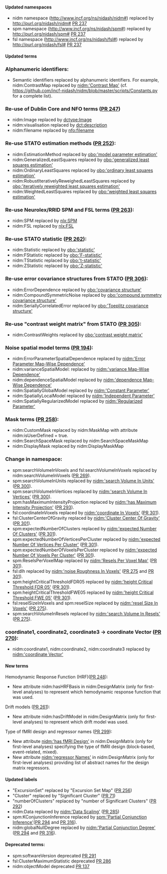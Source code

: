 #### Updated namespaces
- nidm namespace (http://www.incf.org/ns/nidash/nidm#) replaced by http://purl.org/nidash/nidm# [PR 237](https://github.com/incf-nidash/nidm/pull/237)
- spm namespace (http://www.incf.org/ns/nidash/spm#) replaced by http://purl.org/nidash/spm# [PR 237](https://github.com/incf-nidash/nidm/pull/237)
- fsl namespace (http://www.incf.org/ns/nidash/fsl#) replaced by http://purl.org/nidash/fsl# [PR 237](https://github.com/incf-nidash/nidm/pull/237)


#### Updated terms

### Alphanumeric identifiers:
- Semantic identifiers replaced by alphanumeric identifiers. For example, nidm:ContrastMap replaced by [nidm:'Contrast Map'](http://www.incf.org/ns/nidash/nidm#NIDM_0000002) (cf. https://github.com/incf-nidash/nidm/blob/master/scripts/Constants.py for a complete list).

### Re-use of Dublin Core and NFO terms ([PR 247](https://github.com/incf-nidash/nidm/pull/247))
- nidm:Image replaced by [dctype:Image](http://purl.org/dc/dcmitype/Image)
- nidm:visualisation replaced by [dct:description](http://purl.org/dc/dcmitype/description)
- nidm:filename replaced by [nfo:filename](http://www.semanticdesktop.org/ontologies/2007/03/22/nfo#)

### Re-use STATO estimation methods ([PR 252](https://github.com/incf-nidash/nidm/pull/252)):
- nidm:EstimationMethod replaced by [obo:'model parameter estimation'](http://purl.obolibrary.org/obo/STATO_0000119)
- nidm:GeneralizedLeastSquares replaced by [obo:'generalized least squares estimation'](http://purl.obolibrary.org/obo/STATO_0000372)
- nidm:OrdinaryLeastSquares replaced by [obo:'ordinary least squares estimation'](http://purl.obolibrary.org/obo/STATO_0000370)
- nidm:RobustIterativelyReweighedLeastSquares replaced by [obo:'iteratively reweighted least squares estimation'](http://purl.obolibrary.org/obo/STATO_0000373)
- nidm:WeightedLeastSquares replaced by [obo:'weighted least squares estimation'](http://purl.obolibrary.org/obo/STATO_0000371)

### Re-use Neurolex/RRID SPM and FSL terms ([PR 263](https://github.com/incf-nidash/nidm/pull/263)):
- nidm:SPM replaced by [nlx:SPM](http://neurolex.org/wiki/Category:Resource:SPM)
- nidm:FSL replaced by [nlx:FSL](http://neurolex.org/wiki/Category:Resource:FSL)

### Re-use STATO statistic ([PR 262](https://github.com/incf-nidash/nidm/pull/262)):
- nidm:Statistic replaced by [obo:'statistic'](http://purl.obolibrary.org/obo/STATO_0000039)
- nidm:FStatistic replaced by [obo:'F-statistic'](http://purl.obolibrary.org/obo/STATO_0000282)
- nidm:TStatistic replaced by [obo:'t-statistic'](http://purl.obolibrary.org/obo/STATO_0000176)
- nidm:ZStatistic replaced by [obo:'Z-statistic'](http://purl.obolibrary.org/obo/STATO_0000376)

### Re-use error covariance structures from STATO ([PR 306](https://github.com/incf-nidash/nidm/pull/306)):
- nidm:ErrorDependence replaced by [obo:'covariance structure'](http://purl.obolibrary.org/obo/STATO_0000346)
- nidm:CompoundSymmetricNoise replaced by [obo:'compound symmetry covariance structure'](http://www.incf.org/ns/nidash/nidm#NIDM_0000022)
- nidm:SeriallyCorrelatedError replaced by [obo:'Toeplitz covariance structure'](http://purl.obolibrary.org/obo/STATO_0000357)

### Re-use "contrast weight matrix" from STATO ([PR 305](https://github.com/incf-nidash/nidm/pull/305)):
- nidm:ContrastWeights replaced by [obo:'contrast weight matrix'](http://purl.obolibrary.org/obo/STATO_0000323)

### Noise spatial model terms ([PR 194](https://github.com/incf-nidash/nidm/pull/194)):
- nidm:ErrorParameterSpatialDependence replaced by [nidm:'Error Parameter Map-Wise Dependence'](http://www.incf.org/ns/nidash/nidm#NIDM_0000071)
- nidm:varianceSpatialModel: replaced by [nidm:'variance Map-Wise Dependence'](http://www.incf.org/ns/nidash/nidm#NIDM_0000126)
- nidm:dependenceSpatialModel replaced by [nidm:'dependence Map-Wise Dependence'](http://www.incf.org/ns/nidash/nidm#NIDM_0000089)
- nidm:SpatiallyGlobalModel replaced by [nidm:'Constant Parameter'](http://www.incf.org/ns/nidash/nidm#NIDM_0000072)
- nidm:SpatiallyLocalModel replaced by [nidm:'Independent Parameter'](http://www.incf.org/ns/nidash/nidm#NIDM_0000073)
- nidm:SpatiallyRegularizedModel replaced by [nidm:'Regularized Parameter'](http://www.incf.org/ns/nidash/nidm#NIDM_0000074)

### Mask terms ([PR 258](https://github.com/incf-nidash/nidm/pull/258)):
- nidm:CustomMask replaced by nidm:MaskMap with attribute nidm:isUserDefined = true.
- nidm:SearchSpaceMask replaced by nidm:SearchSpaceMaskMap
- nidm:DisplayMask replaced by nidm:DisplayMaskMap

### Change in namespace:
- spm:searchVolumeInVoxels and fsl:searchVolumeInVoxels replaced by nidm:searchVolumeInVoxels ([PR 269](https://github.com/incf-nidash/nidm/pull/269)).
- spm:searchVolumeInUnits replaced by [nidm:'search Volume In Units'](http://www.incf.org/ns/nidash/nidm#NIDM_0000136) ([PR 300](https://github.com/incf-nidash/nidm/pull/300)).
- spm:searchVolumeInVertices replaced by [nidm:'search Volume In Vertices'](http://www.incf.org/ns/nidash/nidm#NIDM_0000137) ([PR 300](https://github.com/incf-nidash/nidm/pull/300)).
- spm:hasMaximumIntensityProjection replaced by [nidm:'has Maximum Intensity Projection'](http://www.incf.org/ns/nidash/nidm#NIDM_0000138) ([PR 293](https://github.com/incf-nidash/nidm/pull/293)).
- fsl:coordinateInVoxels replaced by [nidm:'coordinate In Voxels'](http://www.incf.org/ns/nidash/nidm#NIDM_0000139)  ([PR 301](https://github.com/incf-nidash/nidm/pull/301)).
- fsl:ClusterCenterOfGravity replaced by [nidm:'Cluster Center Of Gravity'](http://www.incf.org/ns/nidash/nidm#NIDM_0000140)  ([PR 301](https://github.com/incf-nidash/nidm/pull/301)).
- spm:expectedNumberOfClusters replaced by [nidm:'expected Number Of Clusters'](http://www.incf.org/ns/nidash/nidm#NIDM_0000141)  ([PR 301](https://github.com/incf-nidash/nidm/pull/301)).
- spm:expectedNumberOfVerticesPerCluster replaced by [nidm:'expected Number Of Vertices Per Cluster'](http://www.incf.org/ns/nidash/nidm#NIDM_0000142)  ([PR 301](https://github.com/incf-nidash/nidm/pull/301)).
- spm:expectedNumberOfVoxelsPerCluster replaced by [nidm:'expected Number Of Voxels Per Cluster'](http://www.incf.org/ns/nidash/nidm#NIDM_0000143) ([PR 301](https://github.com/incf-nidash/nidm/pull/301)).
- spm:ReselsPerVoxelMap replaced by [nidm:'Resels Per Voxel Map'](http://www.incf.org/ns/nidash/nidm#NIDM_0000144) ([PR 301](https://github.com/incf-nidash/nidm/pull/301)).
- fsl:dlh replaced by [nidm:'noise Roughness In Voxels'](http://www.incf.org/ns/nidash/nidm#NIDM_0000145) ([PR 275](https://github.com/incf-nidash/nidm/pull/275) and [PR 301](https://github.com/incf-nidash/nidm/pull/301)).
- spm:heightCriticalThresholdFDR05 replaced by [nidm:'height Critical Threshold FDR 05'](http://www.incf.org/ns/nidash/nidm#NIDM_0000146) ([PR 301](https://github.com/incf-nidash/nidm/pull/301)).
- spm:heightCriticalThresholdFWE05 replaced by [nidm:'height Critical Threshold FWE 05'](http://www.incf.org/ns/nidash/nidm#NIDM_0000147) ([PR 301](https://github.com/incf-nidash/nidm/pull/301)).
- fsl:reselSizeInVoxels and spm:reselSize replaced by [nidm:'resel Size In Voxels'](http://www.incf.org/ns/nidash/nidm#NIDM_0000148)  ([PR 275](https://github.com/incf-nidash/nidm/pull/275)).
- spm:searchVolumeInResels replaced by [nidm:'search Volume In Resels'](http://www.incf.org/ns/nidash/nidm#NIDM_0000149)  ([PR 275](https://github.com/incf-nidash/nidm/pull/275)).

### coordinate1, coordinate2, coordinate3 -> coordinate Vector ([PR 270](https://github.com/incf-nidash/nidm/pull/270)):
- nidm:coordinate1, nidm:coordinate2, nidm:coordinate3 replaced by [nidm:'coordinate Vector'](http://www.incf.org/ns/nidash/nidm#NIDM_0000086)

#### New terms
Hemodynamic Response Function (HRF)([PR 248](https://github.com/incf-nidash/nidm/pull/248)):
- New attribute nidm:hasHRFBasis in nidm:DesignMatrix (only for first-level analyses) to represent which hemodynamic response function that was used.

Drift models ([PR 261](https://github.com/incf-nidash/nidm/pull/261)):
- New attribute nidm:hasDriftModel in nidm:DesignMatrix (only for first-level analyses) to represent which drift model was used.

Type of fMRI design and regressor names ([PR 299](https://github.com/incf-nidash/nidm/pull/299)):
- New attribute [nidm:'has fMRI Design'](http://www.incf.org/ns/nidash/nidm#NIDM_0000010) in nidm:DesignMatrix (only for first-level analyses) specifying the type of fMRI design (block-based, event-related, mixed).
- New attribute [nidm:'regressor Names'](http://www.incf.org/ns/nidash/nidm#NIDM_0000021) in nidm:DesignMatrix (only for first-level analyses) providing list of abstract names for the design matrix regressors.


#### Updated labels
- "ExcursionSet" replaced by "Excursion Set Map" ([PR 256](https://github.com/incf-nidash/nidm/pull/256))
- "Cluster" replaced by "Significant Cluster" ([PR 71](https://github.com/incf-nidash/nidm/pull/71))
- "numberOfClusters" replaced by "number of Significant Clusters" ([PR 292](https://github.com/incf-nidash/nidm/pull/292))
- nidm:Data replaced by [nidm:'Data Scaling'](http://www.incf.org/ns/nidash/nidm#NIDM_0000018) ([PR 285](https://github.com/incf-nidash/nidm/pull/285))
- spm:KConjunctionInference replaced by [spm:'Partial Conjunction Inference'](http://www.incf.org/ns/nidash/spm#SPM_0000005)([PR 294](https://github.com/incf-nidash/nidm/pull/294) and [PR 316](https://github.com/incf-nidash/nidm/pull/316)).
- nidm:globalNullDegree replaced by [nidm:'Partial Conjunction Degree'](http://www.incf.org/ns/nidash/nidm#NIDM_0000095) ([PR 294](https://github.com/incf-nidash/nidm/pull/294) and [PR 316](https://github.com/incf-nidash/nidm/pull/316)).


#### Deprecated terms:
- spm:softwareVersion deprecated [PR 291](https://github.com/incf-nidash/nidm/pull/291)
- fsl:ClusterMaximumStatistic deprecated [PR 286](https://github.com/incf-nidash/nidm/pull/286)
- nidm:objectModel deprecated [PR 137](https://github.com/incf-nidash/nidm/pull/137)